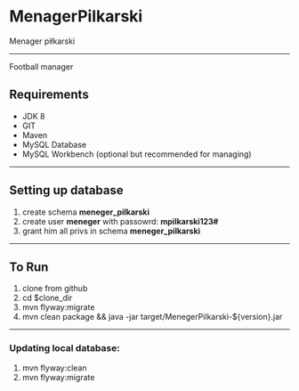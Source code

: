 # MenagerPilkarski
Menager piłkarski
****
Football manager

## Requirements
- JDK 8
- GIT
- Maven
- MySQL Database
- MySQL Workbench (optional but recommended for managing)
*******

## Setting up database
1. create schema **meneger_pilkarski**
2. create user **meneger** with passowrd: **mpilkarski123#** 
3. grant him all privs in schema **meneger_pilkarski**
********

## To Run
1. clone from github
2. cd $clone_dir
3. mvn flyway:migrate
4. mvn clean package && java -jar target/MenegerPilkarski-${version}.jar
*******

### Updating local database:
1. mvn flyway:clean
2. mvn flyway:migrate